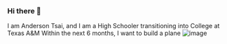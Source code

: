 ### Hi there 👋
I am Anderson Tsai, and I am a High Schooler transitioning into College at Texas A&M
Within the next 6 months, I want to build a plane
![image](https://github.com/user-attachments/assets/22eaf2bb-d160-4ca2-8a3b-7b3e0acce4ee)



<!--
**Anderson-Tsai-1/Anderson-Tsai-1** is a ✨ _special_ ✨ repository because its `README.md` (this file) appears on your GitHub profile.

Here are some ideas to get you started:

- 🔭 I’m currently working on ...
- 🌱 I’m currently learning ...
- 👯 I’m looking to collaborate on ...
- 🤔 I’m looking for help with ...
- 💬 Ask me about ...
- 📫 How to reach me: ...
- 😄 Pronouns: ...
- ⚡ Fun fact: ...
-->
